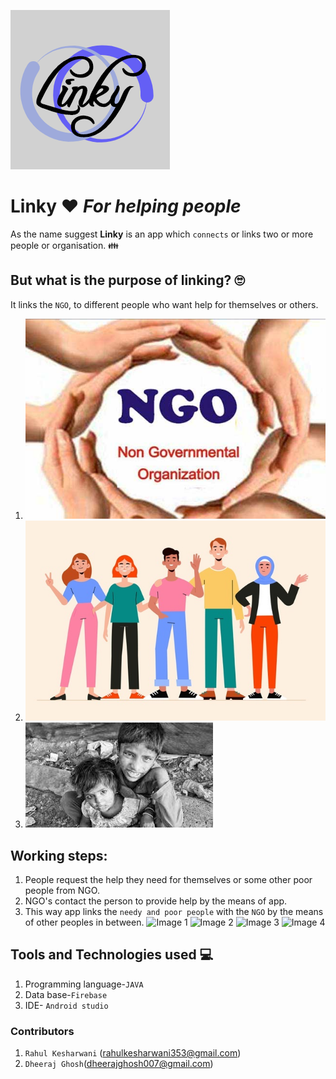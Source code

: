 ![Image of logo-Linky](images/logo.png)
# Linky :heart: *For helping people*
As the name suggest **Linky** is an app which `connects` or links two or more people or organisation. :family:

## But what is the purpose of linking? :roll_eyes:
It links the `NGO`, to different people who want help for themselves or others.
1. ![Image of NGO](images/NGO.gif)  
2. ![Image of people](images/people.jpg)
3. ![Image of poor people](images/poor.jpg) 

## Working steps:
1. People request the help they need for themselves or some other poor people from NGO.
2. NGO's contact the person to provide help by the means of app.
3. This way app links the `needy and poor people`  with the `NGO` by the means of other peoples in between.
 ![Image 1](images/3.jpg=400x600)
 ![Image 2](images/4.jpg=400x600)
 ![Image 3](images/2.jpg=400x600)
 ![Image 4](images/1.jpg=400x600)


## Tools and Technologies used :computer:
1. Programming language-`JAVA`
2. Data base-`Firebase`
3. IDE- `Android studio`

### Contributors
1. `Rahul Kesharwani` (rahulkesharwani353@gmail.com)
2. `Dheeraj Ghosh`(dheerajghosh007@gmail.com)
